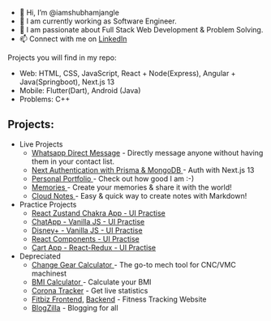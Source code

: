 - 👋 Hi, I’m @iamshubhamjangle
- 👀 I am currently working as Software Engineer.
- 🌱 I am passionate about Full Stack Web Development & Problem Solving.
- 📫 Connect with me on [LinkedIn](https://www.linkedin.com/in/imshubhamjangle/)

Projects you will find in my repo:
  - Web: HTML, CSS, JavaScript, React + Node(Express), Angular + Java(Springboot), Next.js 13
  - Mobile: Flutter(Dart), Android (Java)
  - Problems: C++

## Projects:
- Live Projects
    - [Whatsapp Direct Message](https://iamshubhamjangle.github.io/whatsapp-direct-message/)  - Directly message anyone without having them in your contact list.
    - [Next Authentication with Prisma & MongoDB ](https://nextauth-iamshubhamjangle.vercel.app/) - Auth with Next.js 13
    - [Personal Portfolio ](https://iamshubhamjangle.github.io/portfolio/) - Check out how good I am :-)
    - [Memories ](https://memories-1n53.onrender.com/) - Create your memories & share it with the world!
    - [Cloud Notes ](https://markdown-cloud-notes.onrender.com/) - Easy & quick way to create notes with Markdown!
- Practice Projects
    - [React Zustand Chakra App - UI Practise](https://zustand-chakra-ekart-demo.vercel.app/)
    - [ChatApp - Vanilla JS - UI Practise ](https://iamshubhamjangle.github.io/web-chat-vanilla-js/)
    - [Disney+ - Vanilla JS - UI Practise ](https://iamshubhamjangle.github.io/disney-plus-clone/)
    - [React Components - UI Practise ](https://iamshubhamjangle.github.io/ReactPractice/)
    - [Cart App - React-Redux - UI Practise ](https://iamshubhamjangle.github.io/Cart-Using-Redux-Toolkit/) 
- Depreciated
    - [Change Gear Calculator ](https://github.com/iamshubhamjangle/ChangeGearCalculator) - The go-to mech tool for CNC/VMC machinest
    - [BMI Calculator ](https://github.com/iamshubhamjangle/BMI-calculator) - Calculate your BMI
    - [Corona Tracker](https://github.com/iamshubhamjangle/corona_tracker) - Get live statistics
    - [Fitbiz Frontend,](https://github.com/iamshubhamjangle/fitbiz-frontend) [Backend](https://github.com/iamshubhamjangle/fitbiz-backend) - Fitness Tracking Website
    - [BlogZilla](https://github.com/iamshubhamjangle/BlogZilla) - Blogging for all

<!---
iamshubhamjangle/iamshubhamjangle is a ✨ special ✨ repository because its `README.md` (this file) appears on your GitHub profile.
You can click the Preview link to take a look at your changes.
--->
